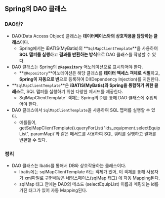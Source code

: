 ## Spring의 DAO 클래스 

### DAO란? 

- DAO(Data Access Object) 클래스는 **데이터베이스와의 상호작용을 담당하는 클래스**이다. 
  - Spring에서는 iBATIS(MyBatis)의 **`SqlMapClientTemplate`**을 사용하여 **SQL 맵퍼를 실행**하고 **결과를 반환하는 방식**으로 DAO 클래스를 작성할 수 있다. 
- DAO 클래스는 Spring의 **`@Repository`** 어노테이션으로 표시되어야 한다. 
  - **`@Repository`**어노테이션은 해당 클래스를 **데이터 액세스 객체로 식별**하고, **Spring이 자동으로 빈**으로 등록하여 DI(Dependency Injection)를 지원한다.
- **`SqlMapClientTemplate`**은 **iBATIS(MyBatis)와 Spring을 통합하기 위한 클래스**로, SQL 맵퍼를 실행하기 위한 다양한 메서드를 제공한다. 
  - SqlMapClientTemplate` 객체는 Spring의 DI를 통해 DAO 클래스에 주입되어야 한다. 
- DAO 클래스에서 `SqlMapClientTemplate`을 사용하여 SQL 맵퍼를 실행할 수 있다. 
  - 예를들어, getSqlMapClientTemplate().queryForList("ids_equipment.selectEquipList", paramMap)`와 같은 메서드를 사용하여 SQL 쿼리를 실행하고 결과를 반환할 수 있다.

### 정리 

- DAO 클래스는 Ibatis를 통해서 DB와 상호작용하는 클래스이다. 
  - Ibatis에는 sqlMapClientTemplate 라는 객체가 있어, 이 객체를 통해 사용자가 xml파일로 구현해놓은 네임스페이스(sqlMap 태그) 에 자동 Mapping된다. 
  - sqlMap 태그 안에는 DAO의 메소드 (selectEquipList) 이름과 메핑되는 id를 가진 태그가 있어 자동 Mapping된다. 

